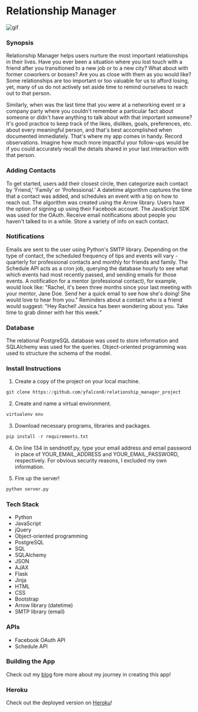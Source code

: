 # Relationship Manager

![gif](https://cloud.githubusercontent.com/assets/19376513/20638960/26102ab6-b36b-11e6-9b5c-939a75d1025a.gif)

### Synopsis

Relationship Manager helps users nurture the most important relationships in their lives. Have you ever been a situation where you lost touch with a friend after you transitioned to a new job or to a new city? What about with former coworkers or bosses? Are you as close with them as you would like? Some relationships are too important or too valuable for us to afford losing, yet, many of us do not actively set aside time to remind ourselves to reach out to that person.

Similarly, when was the last time that you were at a networking event or a company party where you couldn't remember a particular fact about someone or didn't have anything to talk about with that important someone? It's good practice to keep track of the likes, dislikes, goals, preferences, etc. about every meaningful person, and that's best accomplished when documented immediately. That's where my app comes in handy. Record observations. Imagine how much more impactful your follow-ups would be if you could accurately recall the details shared in your last interaction with that person. 
 
### Adding Contacts

To get started, users add their closest circle, then categorize each contact by 'Friend,' 'Family' or 'Professional.' A datetime algorithm captures the time that a contact was added, and schedules an event with a tip on how to reach out. The algorithm was created using the Arrow library. Users have the option of signing up using their Facebook account. The JavaScript SDK was used for the OAuth. Receive email notifications about people you haven't talked to in a while. Store a variety of info on each contact.

### Notifications
 
Emails are sent to the user using Python's SMTP library. Depending on the type of contact, the scheduled frequency of tips and events will vary - quarterly for professional contacts and monthly for friends and family. The Schedule API acts as a cron job, querying the database hourly to see what which events had most recently passed, and sending emails for those events. A notification for a mentor (professional contact), for example, would look like: "Rachel, it's been three months since your last meeting with your mentor, Jane Doe. Send her a quick email to see how she's doing! She would love to hear from you." Reminders about a contact who is a friend would suggest: "Hey Rachel! Jessica has been wondering about you. Take time to grab dinner with her this week."

### Database

The relational PostgreSQL database was used to store information and SQLAlchemy was used for the queries. Object-oriented programming was used to structure the schema of the model. 


### Install Instructions

1. Create a copy of the project on your local machine.

```python
git clone https://github.com/yfalcon8/relationship_manager_project
```

2. Create and name a virtual environment.

```python
virtualenv env
```

3. Download necessary programs, libraries and packages.

```python
pip install -r requirements.txt
```

4. On line 134 in sendnotif.py, type your email address and email password in place of YOUR_EMAIL_ADDRESS and YOUR_EMAIL_PASSWORD, respectively. For obvious security reasons, I excluded my own information.

5. Fire up the server!

```python
python server.py
```

### Tech Stack
- Python
- JavaScript
- jQuery
- Object-oriented programming
- PostgreSQL
- SQL
- SQLAlchemy
- JSON
- AJAX
- Flask
- Jinja
- HTML
- CSS
- Bootstrap
- Arrow library (datetime)
- SMTP library (email)

### APIs
- Facebook OAuth API
- Schedule API

### Building the App

Check out my [blog](http://yfalcon8.wixsite.com/yuki-falcon) fore more about my journey in creating this app!

### Heroku

Check out the deployed version on [Heroku](https://yf-relationship-manager.herokuapp.com/)!
